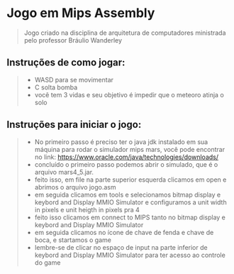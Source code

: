 # Jogo em Mips Assembly

>Jogo criado na disciplina de arquitetura de computadores ministrada pelo professor Bráulio Wanderley


## Instruções de como jogar:
> - WASD para se movimentar
> - C solta bomba
> - você tem 3 vidas e seu objetivo é impedir que o meteoro atinja o solo

## Instruções para iniciar o jogo:
> - No primeiro passo é preciso ter o java jdk instalado em sua máquina para rodar o simulador mips mars, você pode encontrar no link: https://www.oracle.com/java/technologies/downloads/
> - concluído o primeiro passo podemos abrir o simulado, que é o arquivo mars4_5.jar.
> - feito isso, em file na parte superior esquerda clicamos em open e abrimos o arquivo jogo.asm
> - em seguida clicamos em tools e selecionamos bitmap display e keybord and Display MMIO Simulator e configuramos a unit width in pixels e unit heigth in pixels pra 4 
> - feito isso clicamos em connect to MIPS tanto no bitmap display e  keybord and Display MMIO Simulator 
> - em seguida clicamos no ícone de chave de fenda e chave de boca, e startamos o game
> - lembre-se de clicar no espaço de input na parte inferior de keybord and Display MMIO Simulator para ter acesso ao controle do game
